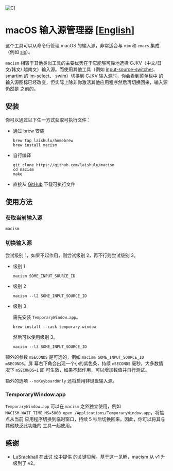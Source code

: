 ![CI](https://github.com/laishulu/macism/actions/workflows/release.yml/badge.svg)
# macOS 输入源管理器 [[English](https://github.com/laishulu/macism/blob/master/README.md)]

这个工具可以从命令行管理 macOS 的输入源，非常适合与 `vim` 和 `emacs` 集成（例如 [sis](https://github.com/laishulu/emacs-smart-input-source)）。

`macism` 相较于其他类似工具的主要优势在于它能够可靠地选择 CJKV（中文/日文/韩文/
越南文）输入源。而使用其他工具（例如
[input-source-switcher](https://github.com/vovkasm/input-source-switcher)、
[smartim 的 im-select](https://github.com/ybian/smartim)、
[swim](https://github.com/mitsuse/swim)）切换到 CJKV 输入源时，你会看到菜单栏中
的输入源图标已经改变，但实际上除非你激活其他应用程序然后再切换回来，输入源仍然是
之前的。 

## 安装

你可以通过以下任一方式获取可执行文件：

- 通过 brew 安装
    ```
    brew tap laishulu/homebrew
    brew install macism
    ```

- 自行编译
    ```
    git clone https://github.com/laishulu/macism
    cd macism
    make
    ```
- 直接从 [GitHub](https://github.com/laishulu/macism/releases) 下载可执行文件
    
## 使用方法
### 获取当前输入源
```sh
macism
```
### 切换输入源
尝试级别 1，如果不起作用，则尝试级别 2，再不行则尝试级别 3。

- 级别 1
  ```
  macism SOME_INPUT_SOURCE_ID
  ```
- 级别 2
  ```
  macism --l2 SOME_INPUT_SOURCE_ID
  ```
- 级别 3

  需先安装 `TemporaryWindow.app`。
  ```
  brew install --cask temporary-window 
  ```
  然后可以使用级别 3。
  ```
  macism --l3 SOME_INPUT_SOURCE_ID
  ```

额外的参数 `mSECONDS` 是可选的，例如 `macism SOME_INPUT_SOURCE_ID mSECONDS`。屏
幕右下角会出现一个小的紫色条，持续 `mSECONDS` 毫秒。大多数情况下 `mSECONDS=1` 即
可生效，如果不起作用，可以增加数值并自行测试。 

额外的选项 `--noKeyboardOnly` 还将启用非键盘输入源。

### TemporaryWindow.app
`TemporaryWindow.app` 可以在 `macism` 之外独立使用，例如
`MACISM_WAIT_TIME_MS=5000 open /Applications/TemporaryWindow.app`，将焦点从当前
应用程序切换到临时窗口，持续 5 秒后切换回来。因此，你可以将其与其他缺乏此功能的
工具一起使用。 

## 感谢
- [LuSrackhall](https://github.com/LuSrackhall) 在此[讨
  论](https://github.com/rime/squirrel/issues/866#issuecomment-2800561092)中提供
  的关键见解。基于这一见解，macism 从 v1 升级到了 v2。

